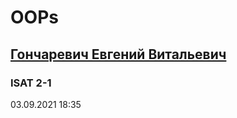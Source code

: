 # OOPs
## [Гончаревич Евгений Витальевич](https://vk.com/justeugene00010010)
### ISAT 2-1
03.09.2021
18:35